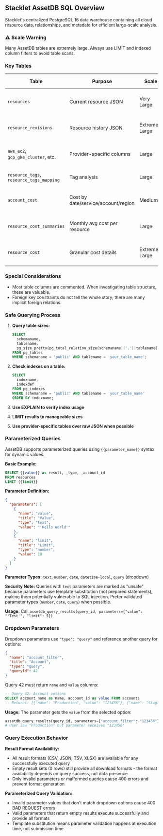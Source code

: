 ## **Stacklet AssetDB SQL Overview**

Stacklet's centralized PostgreSQL 16 data warehouse containing all cloud resource data, relationships, and metadata for efficient large-scale analysis.

### **⚠️ Scale Warning**

Many AssetDB tables are extremely large. Always use LIMIT and indexed column filters to avoid table scans.

### **Key Tables**

| Table                                    | Purpose                             | Scale           | Usage Notes                          |
|------------------------------------------|-------------------------------------|-----------------|--------------------------------------|
| `resources`                              | Current resource JSON               | Very Large      | LIMIT + indexed filters required     |
| `resource_revisions`                     | Resource history JSON               | Extremely Large | Primary key access only              |
| `aws_ec2`, `gcp_gke_cluster`, etc.       | Provider-specific columns           | Large           | Preferred over raw JSON for analysis |
| `resource_tags`, `resource_tags_mapping` | Tag analysis                        | Large           | Start here for tag queries           |
| `account_cost`                           | Cost by date/service/account/region | Medium          | Best starting point for costs        |
| `resource_cost_summaries`                | Monthly avg cost per resource       | Large           | More granular, incomplete coverage   |
| `resource_cost`                          | Granular cost details               | Extremely Large | Individual resource lookups only     |

### **Special Considerations**

- Most table columns are commented. When investigating table structure, these are valuable.
- Foreign key constraints do not tell the whole story; there are many implicit foreign relations.

### **Safe Querying Process**

1. **Query table sizes:**
   ```sql
   SELECT
     schemaname,
     tablename,
     pg_size_pretty(pg_total_relation_size(schemaname||'.'||tablename)) as size
   FROM pg_tables
   WHERE schemaname = 'public' AND tablename = 'your_table_name';
   ```

2. **Check indexes on a table:**
   ```sql
   SELECT
     indexname,
     indexdef
   FROM pg_indexes
   WHERE schemaname = 'public' AND tablename = 'your_table_name'
   ORDER BY indexname;
   ```

3. **Use EXPLAIN to verify index usage**
4. **LIMIT results to manageable sizes**
5. **Use provider-specific tables over raw JSON when possible**

### **Parameterized Queries**

AssetDB supports parameterized queries using `{{parameter_name}}` syntax for dynamic values.

**Basic Example:**
```sql
SELECT {{value}} as result, _type, _account_id
FROM resources
LIMIT {{limit}}
```

**Parameter Definition:**
```json
{
  "parameters": [
    {
      "name": "value",
      "title": "Value",
      "type": "text",
      "value": "'Hello World'"
    },
    {
      "name": "limit",
      "title": "Limit",
      "type": "number",
      "value": 10
    }
  ]
}
```

**Parameter Types:** `text`, `number`, `date`, `datetime-local`, `query` (dropdown)

**Security Note:** Queries with `text` parameters are marked as "unsafe" because parameters use template substitution (not prepared statements), making them potentially vulnerable to SQL injection. Prefer validated parameter types (`number`, `date`, `query`) when possible.

**Usage:** Call `assetdb_query_results(query_id, parameters={"value": "'Test'", "limit": 5})`

### **Dropdown Parameters**

Dropdown parameters use `"type": "query"` and reference another query for options:

```json
{
  "name": "account_filter",
  "title": "Account",
  "type": "query",
  "queryId": 42
}
```

Query 42 must return `name` and `value` columns:
```sql
-- Query 42: Account options
SELECT account_name as name, account_id as value FROM accounts
-- Returns: [{"name": "Production", "value": "123456"}, {"name": "Staging", "value": "789012"}]
```

**Usage:** The parameter gets the `value` from the selected option:
```python
assetdb_query_results(query_id, parameters={"account_filter": "123456"})
# User saw "Production" but parameter receives "123456"
```

### **Query Execution Behavior**

**Result Format Availability:**
- All result formats (CSV, JSON, TSV, XLSX) are available for any successfully executed query
- Empty result sets (0 rows) still provide all download formats - the format availability depends on query success, not data presence
- Only invalid parameters or malformed queries cause 400 errors and prevent format generation

**Parameterized Query Validation:**
- Invalid parameter values that don't match dropdown options cause 400 BAD REQUEST errors
- Valid parameters that return empty results execute successfully and provide all formats
- Template substitution means parameter validation happens at execution time, not submission time
